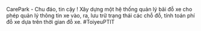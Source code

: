 CarePark - Chu đáo, tin cậy ! 
Xây dựng một hệ thống quản lý bãi đỗ xe cho phép quản lý thông tin xe vào, ra, lưu trữ trạng thái các chỗ đỗ, tính toán phí đỗ xe dựa trên thời gian đỗ xe. 
#ToiyeuPTIT
